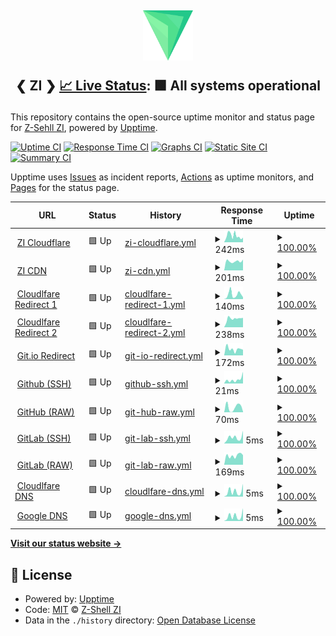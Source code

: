 <h2 align="center">
  <a href="https://github.com/z-shell/zi">
    <img src="https://github.com/z-shell/zi/raw/main/docs/images/logo.svg" alt="Logo" width="80" height="80" />
  </a>
  
  ❮ ZI ❯ [📈 Live Status](https://z-shell.github.io/status): <!--live status--> **🟩 All systems operational**

</h2>

This repository contains the open-source uptime monitor and status page for [Z-Sehll ZI](https://github.com/z-shell), powered by [Upptime](https://github.com/upptime/upptime).

[![Uptime CI](https://github.com/ss-o/upptime/workflows/Uptime%20CI/badge.svg)](https://github.com/z-shell/uptime-status/actions?query=workflow%3A%22Uptime+CI%22)
[![Response Time CI](https://github.com/ss-o/upptime/workflows/Response%20Time%20CI/badge.svg)](https://github.com/z-shell/uptime-status/actions?query=workflow%3A%22Response+Time+CI%22)
[![Graphs CI](https://github.com/ss-o/upptime/workflows/Graphs%20CI/badge.svg)](https://github.com/z-shell/uptime-status/actions?query=workflow%3A%22Graphs+CI%22)
[![Static Site CI](https://github.com/ss-o/upptime/workflows/Static%20Site%20CI/badge.svg)](https://github.com/z-shell/uptime-status/actions?query=workflow%3A%22Static+Site+CI%22)
[![Summary CI](https://github.com/z-shell/uptime-status/workflows/Summary%20CI/badge.svg)](https://github.com/z-shell/uptime-status/actions?query=workflow%3A%22Summary+CI%22)

Upptime uses [Issues](https://github.com/z-shell/uptime-status/issues) as incident reports, [Actions](https://github.com/z-shell/uptime-status/actions) as uptime monitors, and [Pages](https://z-shell.github.io/uptime-status) for the status page.

<!--start: status pages-->
<!-- This summary is generated by Upptime (https://github.com/upptime/upptime) -->
<!-- Do not edit this manually, your changes will be overwritten -->
<!-- prettier-ignore -->
| URL | Status | History | Response Time | Uptime |
| --- | ------ | ------- | ------------- | ------ |
| <img alt="" src="https://favicons.githubusercontent.com/z-shell.pages.dev" height="13"> [ZI Cloudflare](https://z-shell.pages.dev) | 🟩 Up | [zi-cloudflare.yml](https://github.com/z-shell/status/commits/HEAD/history/zi-cloudflare.yml) | <details><summary><img alt="Response time graph" src="./graphs/zi-cloudflare/response-time-week.png" height="20"> 242ms</summary><br><a href="https://z-shell.github.io/status/history/zi-cloudflare"><img alt="Response time 276" src="https://img.shields.io/endpoint?url=https%3A%2F%2Fraw.githubusercontent.com%2Fz-shell%2Fstatus%2FHEAD%2Fapi%2Fzi-cloudflare%2Fresponse-time.json"></a><br><a href="https://z-shell.github.io/status/history/zi-cloudflare"><img alt="24-hour response time 175" src="https://img.shields.io/endpoint?url=https%3A%2F%2Fraw.githubusercontent.com%2Fz-shell%2Fstatus%2FHEAD%2Fapi%2Fzi-cloudflare%2Fresponse-time-day.json"></a><br><a href="https://z-shell.github.io/status/history/zi-cloudflare"><img alt="7-day response time 242" src="https://img.shields.io/endpoint?url=https%3A%2F%2Fraw.githubusercontent.com%2Fz-shell%2Fstatus%2FHEAD%2Fapi%2Fzi-cloudflare%2Fresponse-time-week.json"></a><br><a href="https://z-shell.github.io/status/history/zi-cloudflare"><img alt="30-day response time 294" src="https://img.shields.io/endpoint?url=https%3A%2F%2Fraw.githubusercontent.com%2Fz-shell%2Fstatus%2FHEAD%2Fapi%2Fzi-cloudflare%2Fresponse-time-month.json"></a><br><a href="https://z-shell.github.io/status/history/zi-cloudflare"><img alt="1-year response time 276" src="https://img.shields.io/endpoint?url=https%3A%2F%2Fraw.githubusercontent.com%2Fz-shell%2Fstatus%2FHEAD%2Fapi%2Fzi-cloudflare%2Fresponse-time-year.json"></a></details> | <details><summary><a href="https://z-shell.github.io/status/history/zi-cloudflare">100.00%</a></summary><a href="https://z-shell.github.io/status/history/zi-cloudflare"><img alt="All-time uptime 99.76%" src="https://img.shields.io/endpoint?url=https%3A%2F%2Fraw.githubusercontent.com%2Fz-shell%2Fstatus%2FHEAD%2Fapi%2Fzi-cloudflare%2Fuptime.json"></a><br><a href="https://z-shell.github.io/status/history/zi-cloudflare"><img alt="24-hour uptime 100.00%" src="https://img.shields.io/endpoint?url=https%3A%2F%2Fraw.githubusercontent.com%2Fz-shell%2Fstatus%2FHEAD%2Fapi%2Fzi-cloudflare%2Fuptime-day.json"></a><br><a href="https://z-shell.github.io/status/history/zi-cloudflare"><img alt="7-day uptime 100.00%" src="https://img.shields.io/endpoint?url=https%3A%2F%2Fraw.githubusercontent.com%2Fz-shell%2Fstatus%2FHEAD%2Fapi%2Fzi-cloudflare%2Fuptime-week.json"></a><br><a href="https://z-shell.github.io/status/history/zi-cloudflare"><img alt="30-day uptime 99.73%" src="https://img.shields.io/endpoint?url=https%3A%2F%2Fraw.githubusercontent.com%2Fz-shell%2Fstatus%2FHEAD%2Fapi%2Fzi-cloudflare%2Fuptime-month.json"></a><br><a href="https://z-shell.github.io/status/history/zi-cloudflare"><img alt="1-year uptime 99.76%" src="https://img.shields.io/endpoint?url=https%3A%2F%2Fraw.githubusercontent.com%2Fz-shell%2Fstatus%2FHEAD%2Fapi%2Fzi-cloudflare%2Fuptime-year.json"></a></details>
| <img alt="" src="https://favicons.githubusercontent.com/space.ss-o.workers.dev" height="13"> [ZI CDN](https://space.ss-o.workers.dev) | 🟩 Up | [zi-cdn.yml](https://github.com/z-shell/status/commits/HEAD/history/zi-cdn.yml) | <details><summary><img alt="Response time graph" src="./graphs/zi-cdn/response-time-week.png" height="20"> 201ms</summary><br><a href="https://z-shell.github.io/status/history/zi-cdn"><img alt="Response time 224" src="https://img.shields.io/endpoint?url=https%3A%2F%2Fraw.githubusercontent.com%2Fz-shell%2Fstatus%2FHEAD%2Fapi%2Fzi-cdn%2Fresponse-time.json"></a><br><a href="https://z-shell.github.io/status/history/zi-cdn"><img alt="24-hour response time 152" src="https://img.shields.io/endpoint?url=https%3A%2F%2Fraw.githubusercontent.com%2Fz-shell%2Fstatus%2FHEAD%2Fapi%2Fzi-cdn%2Fresponse-time-day.json"></a><br><a href="https://z-shell.github.io/status/history/zi-cdn"><img alt="7-day response time 201" src="https://img.shields.io/endpoint?url=https%3A%2F%2Fraw.githubusercontent.com%2Fz-shell%2Fstatus%2FHEAD%2Fapi%2Fzi-cdn%2Fresponse-time-week.json"></a><br><a href="https://z-shell.github.io/status/history/zi-cdn"><img alt="30-day response time 224" src="https://img.shields.io/endpoint?url=https%3A%2F%2Fraw.githubusercontent.com%2Fz-shell%2Fstatus%2FHEAD%2Fapi%2Fzi-cdn%2Fresponse-time-month.json"></a><br><a href="https://z-shell.github.io/status/history/zi-cdn"><img alt="1-year response time 224" src="https://img.shields.io/endpoint?url=https%3A%2F%2Fraw.githubusercontent.com%2Fz-shell%2Fstatus%2FHEAD%2Fapi%2Fzi-cdn%2Fresponse-time-year.json"></a></details> | <details><summary><a href="https://z-shell.github.io/status/history/zi-cdn">100.00%</a></summary><a href="https://z-shell.github.io/status/history/zi-cdn"><img alt="All-time uptime 99.92%" src="https://img.shields.io/endpoint?url=https%3A%2F%2Fraw.githubusercontent.com%2Fz-shell%2Fstatus%2FHEAD%2Fapi%2Fzi-cdn%2Fuptime.json"></a><br><a href="https://z-shell.github.io/status/history/zi-cdn"><img alt="24-hour uptime 100.00%" src="https://img.shields.io/endpoint?url=https%3A%2F%2Fraw.githubusercontent.com%2Fz-shell%2Fstatus%2FHEAD%2Fapi%2Fzi-cdn%2Fuptime-day.json"></a><br><a href="https://z-shell.github.io/status/history/zi-cdn"><img alt="7-day uptime 100.00%" src="https://img.shields.io/endpoint?url=https%3A%2F%2Fraw.githubusercontent.com%2Fz-shell%2Fstatus%2FHEAD%2Fapi%2Fzi-cdn%2Fuptime-week.json"></a><br><a href="https://z-shell.github.io/status/history/zi-cdn"><img alt="30-day uptime 99.92%" src="https://img.shields.io/endpoint?url=https%3A%2F%2Fraw.githubusercontent.com%2Fz-shell%2Fstatus%2FHEAD%2Fapi%2Fzi-cdn%2Fuptime-month.json"></a><br><a href="https://z-shell.github.io/status/history/zi-cdn"><img alt="1-year uptime 99.92%" src="https://img.shields.io/endpoint?url=https%3A%2F%2Fraw.githubusercontent.com%2Fz-shell%2Fstatus%2FHEAD%2Fapi%2Fzi-cdn%2Fuptime-year.json"></a></details>
| <img alt="" src="https://favicons.githubusercontent.com/z-shell.pages.dev" height="13"> [Cloudlfare Redirect 1](https://z-shell.pages.dev/i-hub) | 🟩 Up | [cloudlfare-redirect-1.yml](https://github.com/z-shell/status/commits/HEAD/history/cloudlfare-redirect-1.yml) | <details><summary><img alt="Response time graph" src="./graphs/cloudlfare-redirect-1/response-time-week.png" height="20"> 140ms</summary><br><a href="https://z-shell.github.io/status/history/cloudlfare-redirect-1"><img alt="Response time 201" src="https://img.shields.io/endpoint?url=https%3A%2F%2Fraw.githubusercontent.com%2Fz-shell%2Fstatus%2FHEAD%2Fapi%2Fcloudlfare-redirect-1%2Fresponse-time.json"></a><br><a href="https://z-shell.github.io/status/history/cloudlfare-redirect-1"><img alt="24-hour response time 156" src="https://img.shields.io/endpoint?url=https%3A%2F%2Fraw.githubusercontent.com%2Fz-shell%2Fstatus%2FHEAD%2Fapi%2Fcloudlfare-redirect-1%2Fresponse-time-day.json"></a><br><a href="https://z-shell.github.io/status/history/cloudlfare-redirect-1"><img alt="7-day response time 140" src="https://img.shields.io/endpoint?url=https%3A%2F%2Fraw.githubusercontent.com%2Fz-shell%2Fstatus%2FHEAD%2Fapi%2Fcloudlfare-redirect-1%2Fresponse-time-week.json"></a><br><a href="https://z-shell.github.io/status/history/cloudlfare-redirect-1"><img alt="30-day response time 190" src="https://img.shields.io/endpoint?url=https%3A%2F%2Fraw.githubusercontent.com%2Fz-shell%2Fstatus%2FHEAD%2Fapi%2Fcloudlfare-redirect-1%2Fresponse-time-month.json"></a><br><a href="https://z-shell.github.io/status/history/cloudlfare-redirect-1"><img alt="1-year response time 201" src="https://img.shields.io/endpoint?url=https%3A%2F%2Fraw.githubusercontent.com%2Fz-shell%2Fstatus%2FHEAD%2Fapi%2Fcloudlfare-redirect-1%2Fresponse-time-year.json"></a></details> | <details><summary><a href="https://z-shell.github.io/status/history/cloudlfare-redirect-1">100.00%</a></summary><a href="https://z-shell.github.io/status/history/cloudlfare-redirect-1"><img alt="All-time uptime 99.34%" src="https://img.shields.io/endpoint?url=https%3A%2F%2Fraw.githubusercontent.com%2Fz-shell%2Fstatus%2FHEAD%2Fapi%2Fcloudlfare-redirect-1%2Fuptime.json"></a><br><a href="https://z-shell.github.io/status/history/cloudlfare-redirect-1"><img alt="24-hour uptime 100.00%" src="https://img.shields.io/endpoint?url=https%3A%2F%2Fraw.githubusercontent.com%2Fz-shell%2Fstatus%2FHEAD%2Fapi%2Fcloudlfare-redirect-1%2Fuptime-day.json"></a><br><a href="https://z-shell.github.io/status/history/cloudlfare-redirect-1"><img alt="7-day uptime 100.00%" src="https://img.shields.io/endpoint?url=https%3A%2F%2Fraw.githubusercontent.com%2Fz-shell%2Fstatus%2FHEAD%2Fapi%2Fcloudlfare-redirect-1%2Fuptime-week.json"></a><br><a href="https://z-shell.github.io/status/history/cloudlfare-redirect-1"><img alt="30-day uptime 98.74%" src="https://img.shields.io/endpoint?url=https%3A%2F%2Fraw.githubusercontent.com%2Fz-shell%2Fstatus%2FHEAD%2Fapi%2Fcloudlfare-redirect-1%2Fuptime-month.json"></a><br><a href="https://z-shell.github.io/status/history/cloudlfare-redirect-1"><img alt="1-year uptime 99.34%" src="https://img.shields.io/endpoint?url=https%3A%2F%2Fraw.githubusercontent.com%2Fz-shell%2Fstatus%2FHEAD%2Fapi%2Fcloudlfare-redirect-1%2Fuptime-year.json"></a></details>
| <img alt="" src="https://favicons.githubusercontent.com/z-shell.pages.dev" height="13"> [Cloudlfare Redirect 2](https://z-shell.pages.dev/i-lab) | 🟩 Up | [cloudlfare-redirect-2.yml](https://github.com/z-shell/status/commits/HEAD/history/cloudlfare-redirect-2.yml) | <details><summary><img alt="Response time graph" src="./graphs/cloudlfare-redirect-2/response-time-week.png" height="20"> 238ms</summary><br><a href="https://z-shell.github.io/status/history/cloudlfare-redirect-2"><img alt="Response time 298" src="https://img.shields.io/endpoint?url=https%3A%2F%2Fraw.githubusercontent.com%2Fz-shell%2Fstatus%2FHEAD%2Fapi%2Fcloudlfare-redirect-2%2Fresponse-time.json"></a><br><a href="https://z-shell.github.io/status/history/cloudlfare-redirect-2"><img alt="24-hour response time 218" src="https://img.shields.io/endpoint?url=https%3A%2F%2Fraw.githubusercontent.com%2Fz-shell%2Fstatus%2FHEAD%2Fapi%2Fcloudlfare-redirect-2%2Fresponse-time-day.json"></a><br><a href="https://z-shell.github.io/status/history/cloudlfare-redirect-2"><img alt="7-day response time 238" src="https://img.shields.io/endpoint?url=https%3A%2F%2Fraw.githubusercontent.com%2Fz-shell%2Fstatus%2FHEAD%2Fapi%2Fcloudlfare-redirect-2%2Fresponse-time-week.json"></a><br><a href="https://z-shell.github.io/status/history/cloudlfare-redirect-2"><img alt="30-day response time 307" src="https://img.shields.io/endpoint?url=https%3A%2F%2Fraw.githubusercontent.com%2Fz-shell%2Fstatus%2FHEAD%2Fapi%2Fcloudlfare-redirect-2%2Fresponse-time-month.json"></a><br><a href="https://z-shell.github.io/status/history/cloudlfare-redirect-2"><img alt="1-year response time 298" src="https://img.shields.io/endpoint?url=https%3A%2F%2Fraw.githubusercontent.com%2Fz-shell%2Fstatus%2FHEAD%2Fapi%2Fcloudlfare-redirect-2%2Fresponse-time-year.json"></a></details> | <details><summary><a href="https://z-shell.github.io/status/history/cloudlfare-redirect-2">100.00%</a></summary><a href="https://z-shell.github.io/status/history/cloudlfare-redirect-2"><img alt="All-time uptime 99.81%" src="https://img.shields.io/endpoint?url=https%3A%2F%2Fraw.githubusercontent.com%2Fz-shell%2Fstatus%2FHEAD%2Fapi%2Fcloudlfare-redirect-2%2Fuptime.json"></a><br><a href="https://z-shell.github.io/status/history/cloudlfare-redirect-2"><img alt="24-hour uptime 100.00%" src="https://img.shields.io/endpoint?url=https%3A%2F%2Fraw.githubusercontent.com%2Fz-shell%2Fstatus%2FHEAD%2Fapi%2Fcloudlfare-redirect-2%2Fuptime-day.json"></a><br><a href="https://z-shell.github.io/status/history/cloudlfare-redirect-2"><img alt="7-day uptime 100.00%" src="https://img.shields.io/endpoint?url=https%3A%2F%2Fraw.githubusercontent.com%2Fz-shell%2Fstatus%2FHEAD%2Fapi%2Fcloudlfare-redirect-2%2Fuptime-week.json"></a><br><a href="https://z-shell.github.io/status/history/cloudlfare-redirect-2"><img alt="30-day uptime 99.73%" src="https://img.shields.io/endpoint?url=https%3A%2F%2Fraw.githubusercontent.com%2Fz-shell%2Fstatus%2FHEAD%2Fapi%2Fcloudlfare-redirect-2%2Fuptime-month.json"></a><br><a href="https://z-shell.github.io/status/history/cloudlfare-redirect-2"><img alt="1-year uptime 99.81%" src="https://img.shields.io/endpoint?url=https%3A%2F%2Fraw.githubusercontent.com%2Fz-shell%2Fstatus%2FHEAD%2Fapi%2Fcloudlfare-redirect-2%2Fuptime-year.json"></a></details>
| <img alt="" src="https://favicons.githubusercontent.com/git.io" height="13"> [Git.io Redirect](https://git.io/get-zi) | 🟩 Up | [git-io-redirect.yml](https://github.com/z-shell/status/commits/HEAD/history/git-io-redirect.yml) | <details><summary><img alt="Response time graph" src="./graphs/git-io-redirect/response-time-week.png" height="20"> 172ms</summary><br><a href="https://z-shell.github.io/status/history/git-io-redirect"><img alt="Response time 190" src="https://img.shields.io/endpoint?url=https%3A%2F%2Fraw.githubusercontent.com%2Fz-shell%2Fstatus%2FHEAD%2Fapi%2Fgit-io-redirect%2Fresponse-time.json"></a><br><a href="https://z-shell.github.io/status/history/git-io-redirect"><img alt="24-hour response time 59" src="https://img.shields.io/endpoint?url=https%3A%2F%2Fraw.githubusercontent.com%2Fz-shell%2Fstatus%2FHEAD%2Fapi%2Fgit-io-redirect%2Fresponse-time-day.json"></a><br><a href="https://z-shell.github.io/status/history/git-io-redirect"><img alt="7-day response time 172" src="https://img.shields.io/endpoint?url=https%3A%2F%2Fraw.githubusercontent.com%2Fz-shell%2Fstatus%2FHEAD%2Fapi%2Fgit-io-redirect%2Fresponse-time-week.json"></a><br><a href="https://z-shell.github.io/status/history/git-io-redirect"><img alt="30-day response time 207" src="https://img.shields.io/endpoint?url=https%3A%2F%2Fraw.githubusercontent.com%2Fz-shell%2Fstatus%2FHEAD%2Fapi%2Fgit-io-redirect%2Fresponse-time-month.json"></a><br><a href="https://z-shell.github.io/status/history/git-io-redirect"><img alt="1-year response time 190" src="https://img.shields.io/endpoint?url=https%3A%2F%2Fraw.githubusercontent.com%2Fz-shell%2Fstatus%2FHEAD%2Fapi%2Fgit-io-redirect%2Fresponse-time-year.json"></a></details> | <details><summary><a href="https://z-shell.github.io/status/history/git-io-redirect">100.00%</a></summary><a href="https://z-shell.github.io/status/history/git-io-redirect"><img alt="All-time uptime 99.94%" src="https://img.shields.io/endpoint?url=https%3A%2F%2Fraw.githubusercontent.com%2Fz-shell%2Fstatus%2FHEAD%2Fapi%2Fgit-io-redirect%2Fuptime.json"></a><br><a href="https://z-shell.github.io/status/history/git-io-redirect"><img alt="24-hour uptime 100.00%" src="https://img.shields.io/endpoint?url=https%3A%2F%2Fraw.githubusercontent.com%2Fz-shell%2Fstatus%2FHEAD%2Fapi%2Fgit-io-redirect%2Fuptime-day.json"></a><br><a href="https://z-shell.github.io/status/history/git-io-redirect"><img alt="7-day uptime 100.00%" src="https://img.shields.io/endpoint?url=https%3A%2F%2Fraw.githubusercontent.com%2Fz-shell%2Fstatus%2FHEAD%2Fapi%2Fgit-io-redirect%2Fuptime-week.json"></a><br><a href="https://z-shell.github.io/status/history/git-io-redirect"><img alt="30-day uptime 99.87%" src="https://img.shields.io/endpoint?url=https%3A%2F%2Fraw.githubusercontent.com%2Fz-shell%2Fstatus%2FHEAD%2Fapi%2Fgit-io-redirect%2Fuptime-month.json"></a><br><a href="https://z-shell.github.io/status/history/git-io-redirect"><img alt="1-year uptime 99.94%" src="https://img.shields.io/endpoint?url=https%3A%2F%2Fraw.githubusercontent.com%2Fz-shell%2Fstatus%2FHEAD%2Fapi%2Fgit-io-redirect%2Fuptime-year.json"></a></details>
| <img alt="" src="https://favicons.githubusercontent.com/null" height="13"> [Github (SSH)](github.com) | 🟩 Up | [github-ssh.yml](https://github.com/z-shell/status/commits/HEAD/history/github-ssh.yml) | <details><summary><img alt="Response time graph" src="./graphs/github-ssh/response-time-week.png" height="20"> 21ms</summary><br><a href="https://z-shell.github.io/status/history/github-ssh"><img alt="Response time 23" src="https://img.shields.io/endpoint?url=https%3A%2F%2Fraw.githubusercontent.com%2Fz-shell%2Fstatus%2FHEAD%2Fapi%2Fgithub-ssh%2Fresponse-time.json"></a><br><a href="https://z-shell.github.io/status/history/github-ssh"><img alt="24-hour response time 6" src="https://img.shields.io/endpoint?url=https%3A%2F%2Fraw.githubusercontent.com%2Fz-shell%2Fstatus%2FHEAD%2Fapi%2Fgithub-ssh%2Fresponse-time-day.json"></a><br><a href="https://z-shell.github.io/status/history/github-ssh"><img alt="7-day response time 21" src="https://img.shields.io/endpoint?url=https%3A%2F%2Fraw.githubusercontent.com%2Fz-shell%2Fstatus%2FHEAD%2Fapi%2Fgithub-ssh%2Fresponse-time-week.json"></a><br><a href="https://z-shell.github.io/status/history/github-ssh"><img alt="30-day response time 27" src="https://img.shields.io/endpoint?url=https%3A%2F%2Fraw.githubusercontent.com%2Fz-shell%2Fstatus%2FHEAD%2Fapi%2Fgithub-ssh%2Fresponse-time-month.json"></a><br><a href="https://z-shell.github.io/status/history/github-ssh"><img alt="1-year response time 23" src="https://img.shields.io/endpoint?url=https%3A%2F%2Fraw.githubusercontent.com%2Fz-shell%2Fstatus%2FHEAD%2Fapi%2Fgithub-ssh%2Fresponse-time-year.json"></a></details> | <details><summary><a href="https://z-shell.github.io/status/history/github-ssh">100.00%</a></summary><a href="https://z-shell.github.io/status/history/github-ssh"><img alt="All-time uptime 100.00%" src="https://img.shields.io/endpoint?url=https%3A%2F%2Fraw.githubusercontent.com%2Fz-shell%2Fstatus%2FHEAD%2Fapi%2Fgithub-ssh%2Fuptime.json"></a><br><a href="https://z-shell.github.io/status/history/github-ssh"><img alt="24-hour uptime 100.00%" src="https://img.shields.io/endpoint?url=https%3A%2F%2Fraw.githubusercontent.com%2Fz-shell%2Fstatus%2FHEAD%2Fapi%2Fgithub-ssh%2Fuptime-day.json"></a><br><a href="https://z-shell.github.io/status/history/github-ssh"><img alt="7-day uptime 100.00%" src="https://img.shields.io/endpoint?url=https%3A%2F%2Fraw.githubusercontent.com%2Fz-shell%2Fstatus%2FHEAD%2Fapi%2Fgithub-ssh%2Fuptime-week.json"></a><br><a href="https://z-shell.github.io/status/history/github-ssh"><img alt="30-day uptime 100.00%" src="https://img.shields.io/endpoint?url=https%3A%2F%2Fraw.githubusercontent.com%2Fz-shell%2Fstatus%2FHEAD%2Fapi%2Fgithub-ssh%2Fuptime-month.json"></a><br><a href="https://z-shell.github.io/status/history/github-ssh"><img alt="1-year uptime 100.00%" src="https://img.shields.io/endpoint?url=https%3A%2F%2Fraw.githubusercontent.com%2Fz-shell%2Fstatus%2FHEAD%2Fapi%2Fgithub-ssh%2Fuptime-year.json"></a></details>
| <img alt="" src="https://favicons.githubusercontent.com/raw.githubusercontent.com" height="13"> [GitHub (RAW)](https://raw.githubusercontent.com/z-shell/zi/main/docs/README.md) | 🟩 Up | [git-hub-raw.yml](https://github.com/z-shell/status/commits/HEAD/history/git-hub-raw.yml) | <details><summary><img alt="Response time graph" src="./graphs/git-hub-raw/response-time-week.png" height="20"> 70ms</summary><br><a href="https://z-shell.github.io/status/history/git-hub-raw"><img alt="Response time 117" src="https://img.shields.io/endpoint?url=https%3A%2F%2Fraw.githubusercontent.com%2Fz-shell%2Fstatus%2FHEAD%2Fapi%2Fgit-hub-raw%2Fresponse-time.json"></a><br><a href="https://z-shell.github.io/status/history/git-hub-raw"><img alt="24-hour response time 64" src="https://img.shields.io/endpoint?url=https%3A%2F%2Fraw.githubusercontent.com%2Fz-shell%2Fstatus%2FHEAD%2Fapi%2Fgit-hub-raw%2Fresponse-time-day.json"></a><br><a href="https://z-shell.github.io/status/history/git-hub-raw"><img alt="7-day response time 70" src="https://img.shields.io/endpoint?url=https%3A%2F%2Fraw.githubusercontent.com%2Fz-shell%2Fstatus%2FHEAD%2Fapi%2Fgit-hub-raw%2Fresponse-time-week.json"></a><br><a href="https://z-shell.github.io/status/history/git-hub-raw"><img alt="30-day response time 132" src="https://img.shields.io/endpoint?url=https%3A%2F%2Fraw.githubusercontent.com%2Fz-shell%2Fstatus%2FHEAD%2Fapi%2Fgit-hub-raw%2Fresponse-time-month.json"></a><br><a href="https://z-shell.github.io/status/history/git-hub-raw"><img alt="1-year response time 117" src="https://img.shields.io/endpoint?url=https%3A%2F%2Fraw.githubusercontent.com%2Fz-shell%2Fstatus%2FHEAD%2Fapi%2Fgit-hub-raw%2Fresponse-time-year.json"></a></details> | <details><summary><a href="https://z-shell.github.io/status/history/git-hub-raw">100.00%</a></summary><a href="https://z-shell.github.io/status/history/git-hub-raw"><img alt="All-time uptime 99.98%" src="https://img.shields.io/endpoint?url=https%3A%2F%2Fraw.githubusercontent.com%2Fz-shell%2Fstatus%2FHEAD%2Fapi%2Fgit-hub-raw%2Fuptime.json"></a><br><a href="https://z-shell.github.io/status/history/git-hub-raw"><img alt="24-hour uptime 100.00%" src="https://img.shields.io/endpoint?url=https%3A%2F%2Fraw.githubusercontent.com%2Fz-shell%2Fstatus%2FHEAD%2Fapi%2Fgit-hub-raw%2Fuptime-day.json"></a><br><a href="https://z-shell.github.io/status/history/git-hub-raw"><img alt="7-day uptime 100.00%" src="https://img.shields.io/endpoint?url=https%3A%2F%2Fraw.githubusercontent.com%2Fz-shell%2Fstatus%2FHEAD%2Fapi%2Fgit-hub-raw%2Fuptime-week.json"></a><br><a href="https://z-shell.github.io/status/history/git-hub-raw"><img alt="30-day uptime 99.95%" src="https://img.shields.io/endpoint?url=https%3A%2F%2Fraw.githubusercontent.com%2Fz-shell%2Fstatus%2FHEAD%2Fapi%2Fgit-hub-raw%2Fuptime-month.json"></a><br><a href="https://z-shell.github.io/status/history/git-hub-raw"><img alt="1-year uptime 99.98%" src="https://img.shields.io/endpoint?url=https%3A%2F%2Fraw.githubusercontent.com%2Fz-shell%2Fstatus%2FHEAD%2Fapi%2Fgit-hub-raw%2Fuptime-year.json"></a></details>
| <img alt="" src="https://favicons.githubusercontent.com/null" height="13"> [GitLab (SSH)](gitlab.com) | 🟩 Up | [git-lab-ssh.yml](https://github.com/z-shell/status/commits/HEAD/history/git-lab-ssh.yml) | <details><summary><img alt="Response time graph" src="./graphs/git-lab-ssh/response-time-week.png" height="20"> 5ms</summary><br><a href="https://z-shell.github.io/status/history/git-lab-ssh"><img alt="Response time 7" src="https://img.shields.io/endpoint?url=https%3A%2F%2Fraw.githubusercontent.com%2Fz-shell%2Fstatus%2FHEAD%2Fapi%2Fgit-lab-ssh%2Fresponse-time.json"></a><br><a href="https://z-shell.github.io/status/history/git-lab-ssh"><img alt="24-hour response time 7" src="https://img.shields.io/endpoint?url=https%3A%2F%2Fraw.githubusercontent.com%2Fz-shell%2Fstatus%2FHEAD%2Fapi%2Fgit-lab-ssh%2Fresponse-time-day.json"></a><br><a href="https://z-shell.github.io/status/history/git-lab-ssh"><img alt="7-day response time 5" src="https://img.shields.io/endpoint?url=https%3A%2F%2Fraw.githubusercontent.com%2Fz-shell%2Fstatus%2FHEAD%2Fapi%2Fgit-lab-ssh%2Fresponse-time-week.json"></a><br><a href="https://z-shell.github.io/status/history/git-lab-ssh"><img alt="30-day response time 6" src="https://img.shields.io/endpoint?url=https%3A%2F%2Fraw.githubusercontent.com%2Fz-shell%2Fstatus%2FHEAD%2Fapi%2Fgit-lab-ssh%2Fresponse-time-month.json"></a><br><a href="https://z-shell.github.io/status/history/git-lab-ssh"><img alt="1-year response time 7" src="https://img.shields.io/endpoint?url=https%3A%2F%2Fraw.githubusercontent.com%2Fz-shell%2Fstatus%2FHEAD%2Fapi%2Fgit-lab-ssh%2Fresponse-time-year.json"></a></details> | <details><summary><a href="https://z-shell.github.io/status/history/git-lab-ssh">100.00%</a></summary><a href="https://z-shell.github.io/status/history/git-lab-ssh"><img alt="All-time uptime 100.00%" src="https://img.shields.io/endpoint?url=https%3A%2F%2Fraw.githubusercontent.com%2Fz-shell%2Fstatus%2FHEAD%2Fapi%2Fgit-lab-ssh%2Fuptime.json"></a><br><a href="https://z-shell.github.io/status/history/git-lab-ssh"><img alt="24-hour uptime 100.00%" src="https://img.shields.io/endpoint?url=https%3A%2F%2Fraw.githubusercontent.com%2Fz-shell%2Fstatus%2FHEAD%2Fapi%2Fgit-lab-ssh%2Fuptime-day.json"></a><br><a href="https://z-shell.github.io/status/history/git-lab-ssh"><img alt="7-day uptime 100.00%" src="https://img.shields.io/endpoint?url=https%3A%2F%2Fraw.githubusercontent.com%2Fz-shell%2Fstatus%2FHEAD%2Fapi%2Fgit-lab-ssh%2Fuptime-week.json"></a><br><a href="https://z-shell.github.io/status/history/git-lab-ssh"><img alt="30-day uptime 100.00%" src="https://img.shields.io/endpoint?url=https%3A%2F%2Fraw.githubusercontent.com%2Fz-shell%2Fstatus%2FHEAD%2Fapi%2Fgit-lab-ssh%2Fuptime-month.json"></a><br><a href="https://z-shell.github.io/status/history/git-lab-ssh"><img alt="1-year uptime 100.00%" src="https://img.shields.io/endpoint?url=https%3A%2F%2Fraw.githubusercontent.com%2Fz-shell%2Fstatus%2FHEAD%2Fapi%2Fgit-lab-ssh%2Fuptime-year.json"></a></details>
| <img alt="" src="https://favicons.githubusercontent.com/gitlab.com" height="13"> [GitLab (RAW)](https://gitlab.com/ss-o/zi/-/raw/main/docs/README.md) | 🟩 Up | [git-lab-raw.yml](https://github.com/z-shell/status/commits/HEAD/history/git-lab-raw.yml) | <details><summary><img alt="Response time graph" src="./graphs/git-lab-raw/response-time-week.png" height="20"> 169ms</summary><br><a href="https://z-shell.github.io/status/history/git-lab-raw"><img alt="Response time 197" src="https://img.shields.io/endpoint?url=https%3A%2F%2Fraw.githubusercontent.com%2Fz-shell%2Fstatus%2FHEAD%2Fapi%2Fgit-lab-raw%2Fresponse-time.json"></a><br><a href="https://z-shell.github.io/status/history/git-lab-raw"><img alt="24-hour response time 114" src="https://img.shields.io/endpoint?url=https%3A%2F%2Fraw.githubusercontent.com%2Fz-shell%2Fstatus%2FHEAD%2Fapi%2Fgit-lab-raw%2Fresponse-time-day.json"></a><br><a href="https://z-shell.github.io/status/history/git-lab-raw"><img alt="7-day response time 169" src="https://img.shields.io/endpoint?url=https%3A%2F%2Fraw.githubusercontent.com%2Fz-shell%2Fstatus%2FHEAD%2Fapi%2Fgit-lab-raw%2Fresponse-time-week.json"></a><br><a href="https://z-shell.github.io/status/history/git-lab-raw"><img alt="30-day response time 168" src="https://img.shields.io/endpoint?url=https%3A%2F%2Fraw.githubusercontent.com%2Fz-shell%2Fstatus%2FHEAD%2Fapi%2Fgit-lab-raw%2Fresponse-time-month.json"></a><br><a href="https://z-shell.github.io/status/history/git-lab-raw"><img alt="1-year response time 197" src="https://img.shields.io/endpoint?url=https%3A%2F%2Fraw.githubusercontent.com%2Fz-shell%2Fstatus%2FHEAD%2Fapi%2Fgit-lab-raw%2Fresponse-time-year.json"></a></details> | <details><summary><a href="https://z-shell.github.io/status/history/git-lab-raw">100.00%</a></summary><a href="https://z-shell.github.io/status/history/git-lab-raw"><img alt="All-time uptime 100.00%" src="https://img.shields.io/endpoint?url=https%3A%2F%2Fraw.githubusercontent.com%2Fz-shell%2Fstatus%2FHEAD%2Fapi%2Fgit-lab-raw%2Fuptime.json"></a><br><a href="https://z-shell.github.io/status/history/git-lab-raw"><img alt="24-hour uptime 100.00%" src="https://img.shields.io/endpoint?url=https%3A%2F%2Fraw.githubusercontent.com%2Fz-shell%2Fstatus%2FHEAD%2Fapi%2Fgit-lab-raw%2Fuptime-day.json"></a><br><a href="https://z-shell.github.io/status/history/git-lab-raw"><img alt="7-day uptime 100.00%" src="https://img.shields.io/endpoint?url=https%3A%2F%2Fraw.githubusercontent.com%2Fz-shell%2Fstatus%2FHEAD%2Fapi%2Fgit-lab-raw%2Fuptime-week.json"></a><br><a href="https://z-shell.github.io/status/history/git-lab-raw"><img alt="30-day uptime 100.00%" src="https://img.shields.io/endpoint?url=https%3A%2F%2Fraw.githubusercontent.com%2Fz-shell%2Fstatus%2FHEAD%2Fapi%2Fgit-lab-raw%2Fuptime-month.json"></a><br><a href="https://z-shell.github.io/status/history/git-lab-raw"><img alt="1-year uptime 100.00%" src="https://img.shields.io/endpoint?url=https%3A%2F%2Fraw.githubusercontent.com%2Fz-shell%2Fstatus%2FHEAD%2Fapi%2Fgit-lab-raw%2Fuptime-year.json"></a></details>
| <img alt="" src="https://favicons.githubusercontent.com/null" height="13"> [Cloudlfare DNS](1.1.1.1) | 🟩 Up | [cloudlfare-dns.yml](https://github.com/z-shell/status/commits/HEAD/history/cloudlfare-dns.yml) | <details><summary><img alt="Response time graph" src="./graphs/cloudlfare-dns/response-time-week.png" height="20"> 5ms</summary><br><a href="https://z-shell.github.io/status/history/cloudlfare-dns"><img alt="Response time 9" src="https://img.shields.io/endpoint?url=https%3A%2F%2Fraw.githubusercontent.com%2Fz-shell%2Fstatus%2FHEAD%2Fapi%2Fcloudlfare-dns%2Fresponse-time.json"></a><br><a href="https://z-shell.github.io/status/history/cloudlfare-dns"><img alt="24-hour response time 6" src="https://img.shields.io/endpoint?url=https%3A%2F%2Fraw.githubusercontent.com%2Fz-shell%2Fstatus%2FHEAD%2Fapi%2Fcloudlfare-dns%2Fresponse-time-day.json"></a><br><a href="https://z-shell.github.io/status/history/cloudlfare-dns"><img alt="7-day response time 5" src="https://img.shields.io/endpoint?url=https%3A%2F%2Fraw.githubusercontent.com%2Fz-shell%2Fstatus%2FHEAD%2Fapi%2Fcloudlfare-dns%2Fresponse-time-week.json"></a><br><a href="https://z-shell.github.io/status/history/cloudlfare-dns"><img alt="30-day response time 6" src="https://img.shields.io/endpoint?url=https%3A%2F%2Fraw.githubusercontent.com%2Fz-shell%2Fstatus%2FHEAD%2Fapi%2Fcloudlfare-dns%2Fresponse-time-month.json"></a><br><a href="https://z-shell.github.io/status/history/cloudlfare-dns"><img alt="1-year response time 9" src="https://img.shields.io/endpoint?url=https%3A%2F%2Fraw.githubusercontent.com%2Fz-shell%2Fstatus%2FHEAD%2Fapi%2Fcloudlfare-dns%2Fresponse-time-year.json"></a></details> | <details><summary><a href="https://z-shell.github.io/status/history/cloudlfare-dns">100.00%</a></summary><a href="https://z-shell.github.io/status/history/cloudlfare-dns"><img alt="All-time uptime 100.00%" src="https://img.shields.io/endpoint?url=https%3A%2F%2Fraw.githubusercontent.com%2Fz-shell%2Fstatus%2FHEAD%2Fapi%2Fcloudlfare-dns%2Fuptime.json"></a><br><a href="https://z-shell.github.io/status/history/cloudlfare-dns"><img alt="24-hour uptime 100.00%" src="https://img.shields.io/endpoint?url=https%3A%2F%2Fraw.githubusercontent.com%2Fz-shell%2Fstatus%2FHEAD%2Fapi%2Fcloudlfare-dns%2Fuptime-day.json"></a><br><a href="https://z-shell.github.io/status/history/cloudlfare-dns"><img alt="7-day uptime 100.00%" src="https://img.shields.io/endpoint?url=https%3A%2F%2Fraw.githubusercontent.com%2Fz-shell%2Fstatus%2FHEAD%2Fapi%2Fcloudlfare-dns%2Fuptime-week.json"></a><br><a href="https://z-shell.github.io/status/history/cloudlfare-dns"><img alt="30-day uptime 100.00%" src="https://img.shields.io/endpoint?url=https%3A%2F%2Fraw.githubusercontent.com%2Fz-shell%2Fstatus%2FHEAD%2Fapi%2Fcloudlfare-dns%2Fuptime-month.json"></a><br><a href="https://z-shell.github.io/status/history/cloudlfare-dns"><img alt="1-year uptime 100.00%" src="https://img.shields.io/endpoint?url=https%3A%2F%2Fraw.githubusercontent.com%2Fz-shell%2Fstatus%2FHEAD%2Fapi%2Fcloudlfare-dns%2Fuptime-year.json"></a></details>
| <img alt="" src="https://favicons.githubusercontent.com/null" height="13"> [Google DNS](8.8.8.8) | 🟩 Up | [google-dns.yml](https://github.com/z-shell/status/commits/HEAD/history/google-dns.yml) | <details><summary><img alt="Response time graph" src="./graphs/google-dns/response-time-week.png" height="20"> 5ms</summary><br><a href="https://z-shell.github.io/status/history/google-dns"><img alt="Response time 10" src="https://img.shields.io/endpoint?url=https%3A%2F%2Fraw.githubusercontent.com%2Fz-shell%2Fstatus%2FHEAD%2Fapi%2Fgoogle-dns%2Fresponse-time.json"></a><br><a href="https://z-shell.github.io/status/history/google-dns"><img alt="24-hour response time 6" src="https://img.shields.io/endpoint?url=https%3A%2F%2Fraw.githubusercontent.com%2Fz-shell%2Fstatus%2FHEAD%2Fapi%2Fgoogle-dns%2Fresponse-time-day.json"></a><br><a href="https://z-shell.github.io/status/history/google-dns"><img alt="7-day response time 5" src="https://img.shields.io/endpoint?url=https%3A%2F%2Fraw.githubusercontent.com%2Fz-shell%2Fstatus%2FHEAD%2Fapi%2Fgoogle-dns%2Fresponse-time-week.json"></a><br><a href="https://z-shell.github.io/status/history/google-dns"><img alt="30-day response time 5" src="https://img.shields.io/endpoint?url=https%3A%2F%2Fraw.githubusercontent.com%2Fz-shell%2Fstatus%2FHEAD%2Fapi%2Fgoogle-dns%2Fresponse-time-month.json"></a><br><a href="https://z-shell.github.io/status/history/google-dns"><img alt="1-year response time 10" src="https://img.shields.io/endpoint?url=https%3A%2F%2Fraw.githubusercontent.com%2Fz-shell%2Fstatus%2FHEAD%2Fapi%2Fgoogle-dns%2Fresponse-time-year.json"></a></details> | <details><summary><a href="https://z-shell.github.io/status/history/google-dns">100.00%</a></summary><a href="https://z-shell.github.io/status/history/google-dns"><img alt="All-time uptime 100.00%" src="https://img.shields.io/endpoint?url=https%3A%2F%2Fraw.githubusercontent.com%2Fz-shell%2Fstatus%2FHEAD%2Fapi%2Fgoogle-dns%2Fuptime.json"></a><br><a href="https://z-shell.github.io/status/history/google-dns"><img alt="24-hour uptime 100.00%" src="https://img.shields.io/endpoint?url=https%3A%2F%2Fraw.githubusercontent.com%2Fz-shell%2Fstatus%2FHEAD%2Fapi%2Fgoogle-dns%2Fuptime-day.json"></a><br><a href="https://z-shell.github.io/status/history/google-dns"><img alt="7-day uptime 100.00%" src="https://img.shields.io/endpoint?url=https%3A%2F%2Fraw.githubusercontent.com%2Fz-shell%2Fstatus%2FHEAD%2Fapi%2Fgoogle-dns%2Fuptime-week.json"></a><br><a href="https://z-shell.github.io/status/history/google-dns"><img alt="30-day uptime 100.00%" src="https://img.shields.io/endpoint?url=https%3A%2F%2Fraw.githubusercontent.com%2Fz-shell%2Fstatus%2FHEAD%2Fapi%2Fgoogle-dns%2Fuptime-month.json"></a><br><a href="https://z-shell.github.io/status/history/google-dns"><img alt="1-year uptime 100.00%" src="https://img.shields.io/endpoint?url=https%3A%2F%2Fraw.githubusercontent.com%2Fz-shell%2Fstatus%2FHEAD%2Fapi%2Fgoogle-dns%2Fuptime-year.json"></a></details>

<!--end: status pages-->

[**Visit our status website →**](https://z-shell.github.io/uptime-status)

## 📄 License

- Powered by: [Upptime](https://github.com/upptime/upptime)
- Code: [MIT](./LICENSE) © [Z-Shell ZI](https://z-shell.github.io/uptime-status)
- Data in the `./history` directory: [Open Database License](https://opendatacommons.org/licenses/odbl/1-0/)
